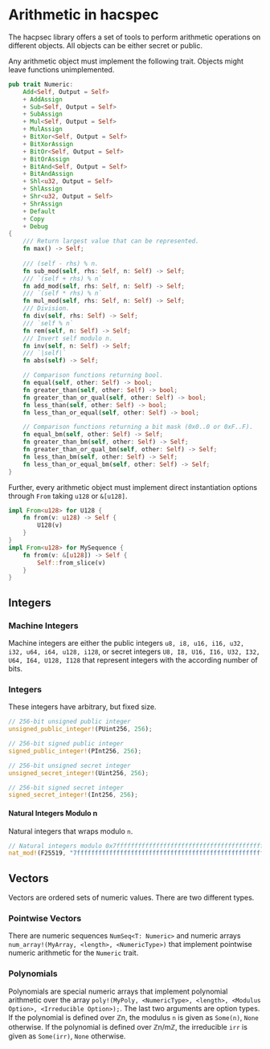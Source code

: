 # Arithmetic in hacspec

The hacpsec library offers a set of tools to perform arithmetic operations on different objects.
All objects can be either secret or public.

Any arithmetic object must implement the following trait.
Objects might leave functions unimplemented.
```Rust
pub trait Numeric:
    Add<Self, Output = Self>
    + AddAssign
    + Sub<Self, Output = Self>
    + SubAssign
    + Mul<Self, Output = Self>
    + MulAssign
    + BitXor<Self, Output = Self>
    + BitXorAssign
    + BitOr<Self, Output = Self>
    + BitOrAssign
    + BitAnd<Self, Output = Self>
    + BitAndAssign
    + Shl<u32, Output = Self>
    + ShlAssign
    + Shr<u32, Output = Self>
    + ShrAssign
    + Default
    + Copy
    + Debug
{
    /// Return largest value that can be represented.
    fn max() -> Self;
    
    /// (self - rhs) % n.
    fn sub_mod(self, rhs: Self, n: Self) -> Self;
    /// `(self + rhs) % n`
    fn add_mod(self, rhs: Self, n: Self) -> Self;
    /// `(self * rhs) % n`
    fn mul_mod(self, rhs: Self, n: Self) -> Self;
    /// Division.
    fn div(self, rhs: Self) -> Self;
    /// `self % n`
    fn rem(self, n: Self) -> Self;
    /// Invert self modulo n.
    fn inv(self, n: Self) -> Self;
    /// `|self|`
    fn abs(self) -> Self;

    // Comparison functions returning bool.
    fn equal(self, other: Self) -> bool;
    fn greater_than(self, other: Self) -> bool;
    fn greater_than_or_qual(self, other: Self) -> bool;
    fn less_than(self, other: Self) -> bool;
    fn less_than_or_equal(self, other: Self) -> bool;

    // Comparison functions returning a bit mask (0x0..0 or 0xF..F).
    fn equal_bm(self, other: Self) -> Self;
    fn greater_than_bm(self, other: Self) -> Self;
    fn greater_than_or_qual_bm(self, other: Self) -> Self;
    fn less_than_bm(self, other: Self) -> Self;
    fn less_than_or_equal_bm(self, other: Self) -> Self;
}
```

Further, every arithmetic object must implement direct instantiation options through `From` taking `u128` or `&[u128]`.

```Rust
impl From<u128> for U128 {
    fn from(v: u128) -> Self {
        U128(v)
    }
}
impl From<u128> for MySequence {
    fn from(v: &[u128]) -> Self {
        Self::from_slice(v)
    }
}
```

## Integers

### Machine Integers
Machine integers are either the public integers `u8, i8, u16, i16, u32, i32, u64, i64, u128, i128`, or secret integers `U8, I8, U16, I16, U32, I32, U64, I64, U128, I128` that represent integers with the according number of bits.

### Integers
These integers have arbitrary, but fixed size.

 ```Rust
 // 256-bit unsigned public integer
 unsigned_public_integer!(PUint256, 256);

 // 256-bit signed public integer
 signed_public_integer!(PInt256, 256);

 // 256-bit unsigned secret integer
 unsigned_secret_integer!(Uint256, 256);

 // 256-bit signed secret integer
 signed_secret_integer!(Int256, 256);
 ```

#### Natural Integers Modulo n
Natural integers that wraps modulo `n`.

 ```Rust
 // Natural integers modulo 0x7fffffffffffffffffffffffffffffffffffffffffffffffffffffffffffffed
 nat_mod!(F25519, "7fffffffffffffffffffffffffffffffffffffffffffffffffffffffffffffed");
 ```

## Vectors
Vectors are ordered sets of numeric values.
There are two different types.

### Pointwise Vectors
There are numeric sequences `NumSeq<T: Numeric>` and numeric arrays `num_array!(MyArray, <length>, <NumericType>)` that implement pointwise numeric arithmetic for the `Numeric` trait.

### Polynomials
Polynomials are special numeric arrays that implement polynomial arithmetic over the array `poly!(MyPoly, <NumericType>, <length>, <Modulus Option>, <Irreducible Option>);`.
The last two arguments are option types.
If the polynomial is defined over ℤn, the modulus `n` is given as `Some(n)`, `None` otherwise.
If the polynomial is defined over ℤn/mℤ, the irreducible `irr` is given as `Some(irr)`, `None` otherwise.
